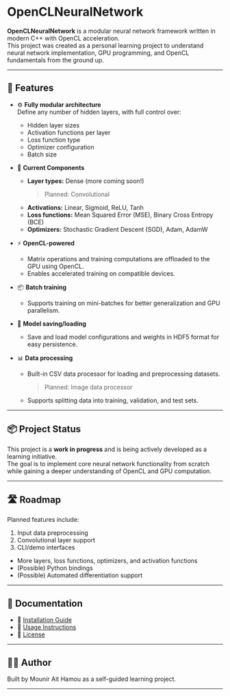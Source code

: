 # OpenCLNeuralNetwork

**OpenCLNeuralNetwork** is a modular neural network framework written in modern C++ with OpenCL acceleration.  
This project was created as a personal learning project to understand neural network implementation, GPU programming, and OpenCL fundamentals from the ground up.

---

## 🚀 Features

- ⚙️ **Fully modular architecture**  
  Define any number of hidden layers, with full control over:
  - Hidden layer sizes
  - Activation functions per layer
  - Loss function type
  - Optimizer configuration
  - Batch size

- 🧠 **Current Components**
  - **Layer types:** Dense (more coming soon!)
    > Planned: Convolutional
  - **Activations:** Linear, Sigmoid, ReLU, Tanh
  - **Loss functions:** Mean Squared Error (MSE), Binary Cross Entropy (BCE)
  - **Optimizers:** Stochastic Gradient Descent (SGD), Adam, AdamW

- ⚡ **OpenCL-powered**
  - Matrix operations and training computations are offloaded to the GPU using OpenCL.
  - Enables accelerated training on compatible devices.

- 📦 **Batch training**
  - Supports training on mini-batches for better generalization and GPU parallelism.

- 💾 **Model saving/loading**
  - Save and load model configurations and weights in HDF5 format for easy persistence.

- 📊 **Data processing**
  - Built-in CSV data processor for loading and preprocessing datasets.
    > Planned: Image data processor
  - Supports splitting data into training, validation, and test sets.

---

## 📦 Project Status

This project is a **work in progress** and is being actively developed as a learning initiative.  
The goal is to implement core neural network functionality from scratch while gaining a deeper understanding of OpenCL and GPU computation.

---

## 🛣️ Roadmap

Planned features include:
1. Input data preprocessing
2. Convolutional layer support
3. CLI/demo interfaces
- More layers, loss functions, optimizers, and activation functions
- (Possible) Python bindings
- (Possible) Automated differentiation support

---

## 📂 Documentation

- 🧰 [Installation Guide](./INSTALL.md)
- 🧪 [Usage Instructions](./USAGE.md)
- 📄 [License](./LICENSE)

---

## 🧑‍💻 Author

Built by Mounir Ait Hamou as a self-guided learning project.

---
